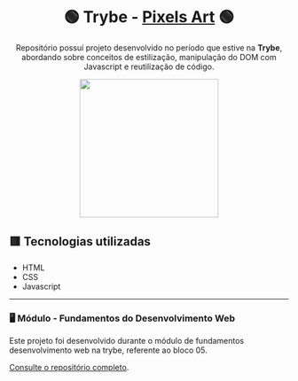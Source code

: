 <div align=center>

# 🟢 Trybe - [Pixels Art](https://trybe-pixels-art.vercel.app/) 🟢

Repositório possuí projeto desenvolvido no período que estive na <b>Trybe</b>, abordando sobre conceitos de estilização, manipulação do DOM com Javascript e reutilização de código.

<a href="https://www.betrybe.com/" target="_blank">
<img src="https://freecourse.betrybe.com/images/trybe-logo-e10dbaaa26462aa149b81a924b00df07.png?vsn=d" width="250px">
</a>

</div>

## 🟥 Tecnologias utilizadas

- HTML
- CSS
- Javascript

* * *

### 🖥 Módulo - Fundamentos do Desenvolvimento Web

Este projeto foi desenvolvido durante o módulo de fundamentos desenvolvimento web na trybe, referente ao bloco 05.

[Consulte o repositório completo](https://github.com/lcds90/trybe-course).
